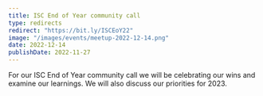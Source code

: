 ```yaml
---
title: ISC End of Year community call
type: redirects
redirect: "https://bit.ly/ISCEoY22"
image: "/images/events/meetup-2022-12-14.png"
date: 2022-12-14
publishDate: 2022-11-27
---
```


For our ISC End of Year community call we will be celebrating our wins and examine our learnings. We will also discuss our priorities for 2023.  
